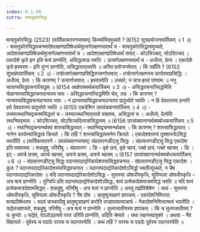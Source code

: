 ```yaml
---
index: 6.1.86
sutra: षत्वतुकोरसिद्धः

---
```

षत्वतुकोरसिद्धः (2523) (वार्तिकावतरणभाष्यम्) किमर्थमिदमुच्यते ? (6152 सूत्रप्रयोजनवार्तिकम् ॥ 1 ॥) - षत्वतुकोरसिद्धवचनमादेशलक्षणप्रतिषेधार्थमुत्सर्गलक्षणभावार्थं च - षत्वतुकोरसिद्धत्वमुच्यते, आदेशलक्षणप्रतिषेधार्थमुत्सर्गलक्षणभावार्थं च । आदेशलक्षणप्रतिषेधार्थं तावत्  -  कोऽसिञ्चत्, सोऽसिञ्चत् । एकादेशे कृते इण इति षत्वं प्राप्नोति, असिद्धत्वान्न भवति । उत्सर्गलक्षणभावार्थं च  -  अधीत्य, प्रेत्य । एकादेशे कृते ह्रस्वस्य  -  इति तुग्न प्राप्नोति, असिद्धत्वाद्भवति ॥ अस्ति प्रयोजनमेतत् । किं तर्हीति ? (6153 सूत्राक्षेपवार्तिकम् ॥ 2 ॥) - तत्रोत्सर्गलक्षणाप्रसिद्धिरुत्सर्गाभावात् - तत्रोत्सर्गलक्षणस्य कार्यस्याप्रसिद्धिः । अधीत्य, प्रेत्य । किं कारणम् ? उत्सर्गाभावात् । ह्रस्वस्येति । उच्यते, न चात्र ह्रस्वं पश्यामः ॥ ननु चात्राप्यसिद्धवचनात्सिद्धम् ॥ (6154 आक्षेपसमर्थकवार्तिकम् ॥ 3 ॥) - असिद्धवचनात्सिद्धमिति चेन्नान्यस्यासिद्धवचनादन्यस्य भावः - असिद्धवचनात्सिद्धमिति चेत्, तन्न । किं कारणम् ? नान्यस्यासिद्धवचनादन्यस्य भावः । न ह्यन्यस्यासिद्धवचनादन्यस्य प्रादुर्भावो भवति । न हि देवदत्तस्य हन्तरि हते देवदत्तस्य प्रादुर्भावो भवति ॥ (6155 एकदेशिन उपसंख्यानवार्तिकम् ॥ 4 ॥) - तस्मात्स्थानिवद्वचनमसिद्धत्वं च - तस्मात्स्थानिवद्भावो वक्तव्यः, असिद्धत्वं च । अधीत्ये, प्रेत्येति स्थानिवद्भावः । कोऽसिञ्चत्, सोऽसिञ्चदित्यत्रासिद्धत्वम् ॥ (6156 उपसंख्यानानर्थक्यबोधकवार्तिकम् ॥ 5 ॥) - स्थानिवद्वचनानर्थक्यं शास्त्रासिद्धत्वात् - स्थानिवद्वचनमनर्थकम् । किं कारणम् ? शास्त्रासिद्धत्वात् । नानेन कार्यस्यासिद्धत्वं क्रियते । किं तर्हि ? शास्त्रासिद्धत्वमनेन क्रियते । एकादेशशास्त्रं तुक्शास्त्रेऽसिद्धं भवतीति ॥ (वार्तिकावतरणे  -  उपसंख्यानभाष्यम्) संप्रसारणङीट्सु सिद्धः । संप्रसारणङीट्सु सिद्ध एकादेश इति वक्तव्यम् । शकहूषु, परिवीषु । संप्रसारण । ङि  -  वृक्षे छत्रं, वृक्षे च्छत्रं, प्लक्षे छत्रं, प्लक्षे च्छत्रम् । ङि । इट्  -  अपचे छत्रम्, अपचे च्छत्रम्, अयजे छत्रम्, अयजे च्छत्रम् ॥ (6157 उपसंख्यानानर्थक्यबोधकवार्तिकम् ॥ 6 ॥) - संप्रसारणङीट्सु सिद्धः पदान्तपदाद्योरेकादेशस्यासिद्धवचनात् - संप्रसारणङीट्सु सिद्ध एकादेशः । कुतः ? पदान्तपदाद्योरेकादेशस्यासिद्धवचनात् । पदान्तपदाद्योरेकादेशोऽसिद्धो भवतीत्युच्यते, न चैष पदान्तपदाद्योरेकादेशः ॥ यदि पदान्तपदाद्योरेकादेशोऽसिद्धः  -  सुसस्या ओषधीस्कृधि, सुपिप्पला ओषधीस्कृधि  -  अत्र षत्वं प्राप्नोति । तुग्विधिं प्रति पदान्तपदाद्योरेकादेशोऽसिद्धः, षत्वं प्रत्येकादेशमात्रमसिद्धं भवति ॥ यदि षत्वं प्रत्येकमात्रदेशामसिद्धम्  -  शकहूषु, परिवीषु  -  अत्र षत्वं न प्राप्नोति ॥ अस्तु तर्ह्यविशेषेण । कथं  -  सुसस्या ओषधीस्कृधि, सुपिप्पला ओषधीस्कृधि ? नैष दोषः । भ्रातुष्पुत्रग्रहणं ज्ञापकम्  -  एकादेशनिमित्तात् षत्वप्रतिषेधस्य । यदयं कस्कादिषु भ्रातुष्पुत्रग्रहणं करोति तज्ज्ञापयत्याचार्यः  -  नैकादेशनिमित्तात्षत्वं भवतीति । यद्येतज्ज्ञाप्यते, शकहूषु, परिवीषु  -  अत्र षत्वं न प्राप्नोति । तुल्यजातीयस्य ज्ञापकम् । किं च तुल्यजातीयम् ? यः कुप्वोः ॥ यद्येवं, वेञ्ञोऽप्रत्यये परत उरिति प्राप्नोति, उदिति चेष्यते । यथा लक्षणमप्रयुक्ते । अथवा  -  नैवं विज्ञायते  -  पूर्वस्य च पदादेः परस्य च पदान्तस्येति । कथं तर्हि ? परस्य च पदादेः पूर्वस्य पदान्तस्येति ॥